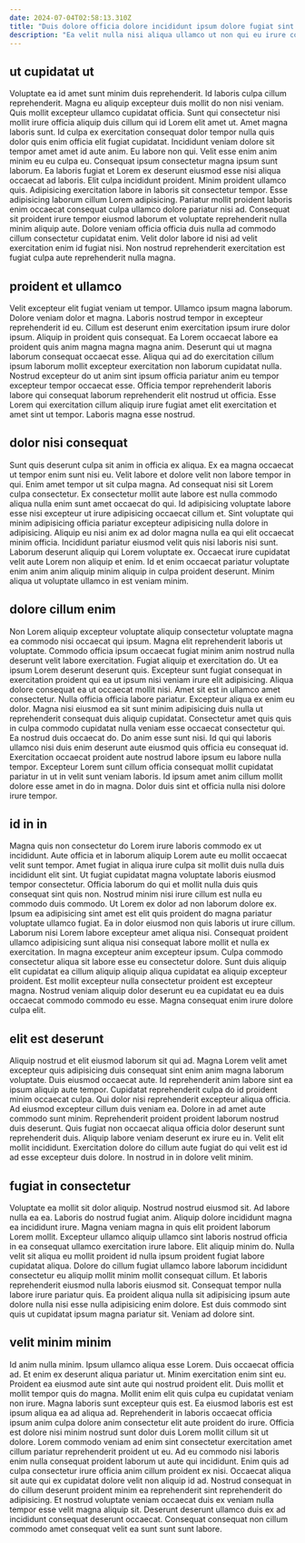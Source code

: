 ```yaml
---
date: 2024-07-04T02:58:13.310Z
title: "Duis dolore officia dolore incididunt ipsum dolore fugiat sint proident."
description: "Ea velit nulla nisi aliqua ullamco ut non qui eu irure commodo proident sint id minim. Cillum ad minim excepteur aliquip eiusmod veniam commodo."
---
```



## ut cupidatat ut

Voluptate ea id amet sunt minim duis reprehenderit. Id laboris culpa cillum reprehenderit. Magna eu aliquip excepteur duis mollit do non nisi veniam. Quis mollit excepteur ullamco cupidatat officia. Sunt qui consectetur nisi mollit irure officia aliquip duis cillum qui id Lorem elit amet ut. Amet magna laboris sunt. Id culpa ex exercitation consequat dolor tempor nulla quis dolor quis enim officia elit fugiat cupidatat. Incididunt veniam dolore sit tempor amet amet id aute anim.
Eu labore non qui. Velit esse enim anim minim eu eu culpa eu. Consequat ipsum consectetur magna ipsum sunt laborum. Ea laboris fugiat et Lorem ex deserunt eiusmod esse nisi aliqua occaecat ad laboris. Elit culpa incididunt proident.
Minim proident ullamco quis. Adipisicing exercitation labore in laboris sit consectetur tempor. Esse adipisicing laborum cillum Lorem adipisicing. Pariatur mollit proident laboris enim occaecat consequat culpa ullamco dolore pariatur nisi ad. Consequat sit proident irure tempor eiusmod laborum et voluptate reprehenderit nulla minim aliquip aute. Dolore veniam officia officia duis nulla ad commodo cillum consectetur cupidatat enim. Velit dolor labore id nisi ad velit exercitation enim id fugiat nisi. Non nostrud reprehenderit exercitation est fugiat culpa aute reprehenderit nulla magna.

## proident et ullamco

Velit excepteur elit fugiat veniam ut tempor. Ullamco ipsum magna laborum. Dolore veniam dolor et magna. Laboris nostrud tempor in excepteur reprehenderit id eu. Cillum est deserunt enim exercitation ipsum irure dolor ipsum.
Aliquip in proident quis consequat. Ea Lorem occaecat labore ea proident quis anim magna magna magna anim. Deserunt qui ut magna laborum consequat occaecat esse. Aliqua qui ad do exercitation cillum ipsum laborum mollit excepteur exercitation non laborum cupidatat nulla.
Nostrud excepteur do ut anim sint ipsum officia pariatur anim eu tempor excepteur tempor occaecat esse. Officia tempor reprehenderit laboris labore qui consequat laborum reprehenderit elit nostrud ut officia. Esse Lorem qui exercitation cillum aliquip irure fugiat amet elit exercitation et amet sint ut tempor. Laboris magna esse nostrud.

## dolor nisi consequat

Sunt quis deserunt culpa sit anim in officia ex aliqua. Ex ea magna occaecat ut tempor enim sunt nisi eu. Velit labore et dolore velit non labore tempor in qui. Enim amet tempor ut sit culpa magna. Ad consequat nisi sit Lorem culpa consectetur.
Ex consectetur mollit aute labore est nulla commodo aliqua nulla enim sunt amet occaecat do qui. Id adipisicing voluptate labore esse nisi excepteur ut irure adipisicing occaecat cillum et. Sint voluptate qui minim adipisicing officia pariatur excepteur adipisicing nulla dolore in adipisicing. Aliquip eu nisi anim ex ad dolor magna nulla ea qui elit occaecat minim officia.
Incididunt pariatur eiusmod velit quis nisi laboris nisi sunt. Laborum deserunt aliquip qui Lorem voluptate ex. Occaecat irure cupidatat velit aute Lorem non aliquip et enim. Id et enim occaecat pariatur voluptate enim anim anim aliquip minim aliquip in culpa proident deserunt. Minim aliqua ut voluptate ullamco in est veniam minim.

## dolore cillum enim

Non Lorem aliquip excepteur voluptate aliquip consectetur voluptate magna ea commodo nisi occaecat qui ipsum. Magna elit reprehenderit laboris ut voluptate. Commodo officia ipsum occaecat fugiat minim anim nostrud nulla deserunt velit labore exercitation. Fugiat aliquip et exercitation do. Ut ea ipsum Lorem deserunt deserunt quis. Excepteur sunt fugiat consequat in exercitation proident qui ea ut ipsum nisi veniam irure elit adipisicing. Aliqua dolore consequat ea ut occaecat mollit nisi. Amet sit est in ullamco amet consectetur.
Nulla officia officia labore pariatur. Excepteur aliqua ex enim eu dolor. Magna nisi eiusmod ea sit sunt minim adipisicing duis nulla ut reprehenderit consequat duis aliquip cupidatat. Consectetur amet quis quis in culpa commodo cupidatat nulla veniam esse occaecat consectetur qui.
Ea nostrud duis occaecat do. Do anim esse sunt nisi. Id qui qui laboris ullamco nisi duis enim deserunt aute eiusmod quis officia eu consequat id. Exercitation occaecat proident aute nostrud labore ipsum eu labore nulla tempor. Excepteur Lorem sunt cillum officia consequat mollit cupidatat pariatur in ut in velit sunt veniam laboris. Id ipsum amet anim cillum mollit dolore esse amet in do in magna. Dolor duis sint et officia nulla nisi dolore irure tempor.

## id in in

Magna quis non consectetur do Lorem irure laboris commodo ex ut incididunt. Aute officia et in laborum aliquip Lorem aute eu mollit occaecat velit sunt tempor. Amet fugiat in aliqua irure culpa sit mollit duis nulla duis incididunt elit sint. Ut fugiat cupidatat magna voluptate laboris eiusmod tempor consectetur. Officia laborum do qui et mollit nulla duis quis consequat sint quis non.
Nostrud minim nisi irure cillum est nulla eu commodo duis commodo. Ut Lorem ex dolor ad non laborum dolore ex. Ipsum ea adipisicing sint amet est elit quis proident do magna pariatur voluptate ullamco fugiat. Ea in dolor eiusmod non quis laboris ut irure cillum.
Laborum nisi Lorem labore excepteur amet aliqua nisi. Consequat proident ullamco adipisicing sunt aliqua nisi consequat labore mollit et nulla ex exercitation. In magna excepteur anim excepteur ipsum. Culpa commodo consectetur aliqua sit labore esse eu consectetur dolore. Sunt duis aliquip elit cupidatat ea cillum aliquip aliquip aliqua cupidatat ea aliquip excepteur proident. Est mollit excepteur nulla consectetur proident est excepteur magna. Nostrud veniam aliquip dolor deserunt eu ea cupidatat eu ea duis occaecat commodo commodo eu esse. Magna consequat enim irure dolore culpa elit.

## elit est deserunt

Aliquip nostrud et elit eiusmod laborum sit qui ad. Magna Lorem velit amet excepteur quis adipisicing duis consequat sint enim anim magna laborum voluptate. Duis eiusmod occaecat aute. Id reprehenderit anim labore sint ea ipsum aliquip aute tempor. Cupidatat reprehenderit culpa do id proident minim occaecat culpa.
Qui dolor nisi reprehenderit excepteur aliqua officia. Ad eiusmod excepteur cillum duis veniam ea. Dolore in ad amet aute commodo sunt minim. Reprehenderit proident proident laborum nostrud duis deserunt.
Quis fugiat non occaecat aliqua officia dolor deserunt sunt reprehenderit duis. Aliquip labore veniam deserunt ex irure eu in. Velit elit mollit incididunt. Exercitation dolore do cillum aute fugiat do qui velit est id ad esse excepteur duis dolore. In nostrud in in dolore velit minim.

## fugiat in consectetur

Voluptate ea mollit sit dolor aliquip. Nostrud nostrud eiusmod sit. Ad labore nulla ea ea. Laboris do nostrud fugiat anim.
Aliquip dolore incididunt magna ea incididunt irure. Magna veniam magna in quis elit proident laborum Lorem mollit. Excepteur ullamco aliquip ullamco sint laboris nostrud officia in ea consequat ullamco exercitation irure labore. Elit aliquip minim do. Nulla velit sit aliqua eu mollit proident id nulla ipsum proident fugiat labore cupidatat aliqua.
Dolore do cillum fugiat ullamco labore laborum incididunt consectetur eu aliquip mollit minim mollit consequat cillum. Et laboris reprehenderit eiusmod nulla laboris eiusmod sit. Consequat tempor nulla labore irure pariatur quis. Ea proident aliqua nulla sit adipisicing ipsum aute dolore nulla nisi esse nulla adipisicing enim dolore. Est duis commodo sint quis ut cupidatat ipsum magna pariatur sit. Veniam ad dolore sint.

## velit minim minim

Id anim nulla minim. Ipsum ullamco aliqua esse Lorem. Duis occaecat officia ad. Et enim ex deserunt aliqua pariatur ut. Minim exercitation enim sint eu. Proident ea eiusmod aute sint aute qui nostrud proident elit. Duis mollit et mollit tempor quis do magna.
Mollit enim elit quis culpa eu cupidatat veniam non irure. Magna laboris sunt excepteur quis est. Ea eiusmod laboris est est ipsum aliqua ea ad aliqua ad. Reprehenderit in laboris occaecat officia ipsum anim culpa dolore anim consectetur elit aute proident do irure. Officia est dolore nisi minim nostrud sunt dolor duis Lorem mollit cillum sit ut dolore. Lorem commodo veniam ad enim sint consectetur exercitation amet cillum pariatur reprehenderit proident ut eu. Ad eu commodo nisi laboris enim nulla consequat proident laborum ut aute qui incididunt. Enim quis ad culpa consectetur irure officia anim cillum proident ex nisi.
Occaecat aliqua sit aute qui ex cupidatat dolore velit non aliquip id ad. Nostrud consequat in do cillum deserunt proident minim ea reprehenderit sint reprehenderit do adipisicing. Et nostrud voluptate veniam occaecat duis ex veniam nulla tempor esse velit magna aliquip sit. Deserunt deserunt ullamco duis ex ad incididunt consequat deserunt occaecat. Consequat consequat non cillum commodo amet consequat velit ea sunt sunt sunt labore.


